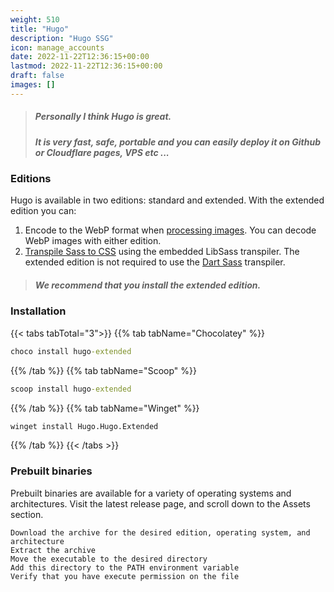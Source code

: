 ```yaml
---
weight: 510
title: "Hugo"
description: "Hugo SSG"
icon: manage_accounts
date: 2022-11-22T12:36:15+00:00
lastmod: 2022-11-22T12:36:15+00:00
draft: false
images: []
---
```


> ##### Personally I think Hugo is great.
> ##### It is very fast, safe, portable and you can easily deploy it on Github or Cloudflare pages, VPS etc ...

### Editions

Hugo is available in two editions: standard and extended. With the extended edition you can:

1. Encode to the WebP format when [processing images](https://gohugo.io/content-management/image-processing/ "processing images"). You can decode WebP images with either edition.
2. [Transpile Sass to CSS](https://gohugo.io/hugo-pipes/transpile-sass-to-css/ "Transpile Sass to CSS") using the embedded LibSass transpiler. The extended edition is not required to use the [Dart Sass](https://gohugo.io/hugo-pipes/transpile-sass-to-css/#dart-sass "Dart Sass") transpiler.

> ##### We recommend that you install the extended edition.
 
### Installation

{{< tabs tabTotal="3">}}
{{% tab tabName="Chocolatey" %}}

```cmd
choco install hugo-extended
```

{{% /tab %}}
{{% tab tabName="Scoop" %}}

```cmd
scoop install hugo-extended
```

{{% /tab %}}
{{% tab tabName="Winget" %}}

```cmd
winget install Hugo.Hugo.Extended
```

{{% /tab %}}
{{< /tabs >}}

### Prebuilt binaries

Prebuilt binaries are available for a variety of operating systems and architectures. Visit the latest release page, and scroll down to the Assets section.

    Download the archive for the desired edition, operating system, and architecture
    Extract the archive
    Move the executable to the desired directory
    Add this directory to the PATH environment variable
    Verify that you have execute permission on the file
